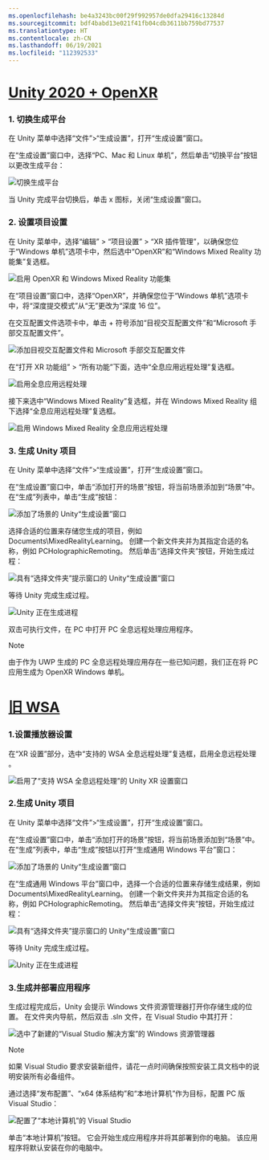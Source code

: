 ```yaml
---
ms.openlocfilehash: be4a3243bc00f29f992957de0dfa29416c13284d
ms.sourcegitcommit: bdf4babd13e021f41fb04cdb3611bb759bd77537
ms.translationtype: HT
ms.contentlocale: zh-CN
ms.lasthandoff: 06/19/2021
ms.locfileid: "112392533"
---
```

# <a name="unity-2020--openxr"></a>[Unity 2020 + OpenXR](#tab/openxr)

### <a name="1-switching-build-platform"></a>1. 切换生成平台

在 Unity 菜单中选择“文件”>“生成设置”，打开“生成设置”窗口。

在“生成设置”窗口中，选择“PC、Mac 和 Linux 单机”，然后单击“切换平台”按钮以更改生成平台： 

![切换生成平台](../images/mrlearning-pc-holographic-remoting/Tutorial2-Section2-Step4-1.PNG)

当 Unity 完成平台切换后，单击 x 图标，关闭“生成设置”窗口。

### <a name="2-set-the-project-settings"></a>2. 设置项目设置

在 Unity 菜单中，选择“编辑” > “项目设置” > “XR 插件管理”，以确保您位于“Windows 单机”选项卡中，然后选中“OpenXR”和“Windows Mixed Reality 功能集”复选框。    

![启用 OpenXR 和 Windows Mixed Reality 功能集](../images/mrlearning-pc-holographic-remoting/Tutorial2-Section2-Step4-2.PNG)

在“项目设置”窗口中，选择“OpenXR”，并确保您位于“Windows 单机”选项卡中，将“深度提交模式”从“无”更改为“深度 16 位”。  

在交互配置文件选项卡中，单击 + 符号添加“目视交互配置文件”和“Microsoft 手部交互配置文件”。

![添加目视交互配置文件和 Microsoft 手部交互配置文件](../images/mrlearning-pc-holographic-remoting/Tutorial2-Section2-Step4-3.PNG)

在“打开 XR 功能组” > “所有功能”下面，选中“全息应用远程处理”复选框。

![启用全息应用远程处理](../images/mrlearning-pc-holographic-remoting/Tutorial2-Section2-Step4-4.PNG)

接下来选中“Windows Mixed Reality”复选框，并在 Windows Mixed Reality 组下选择“全息应用远程处理”复选框。

![启用 Windows Mixed Reality 全息应用远程处理](../images/mrlearning-pc-holographic-remoting/Tutorial2-Section2-Step4-5.PNG)

### <a name="3-build-the-unity-project"></a>3. 生成 Unity 项目

在 Unity 菜单中选择“文件”>“生成设置”，打开“生成设置”窗口。

在“生成设置”窗口中，单击“添加打开的场景”按钮，将当前场景添加到“场景”中。 在“生成”列表中，单击“生成”按钮：

![添加了场景的 Unity“生成设置”窗口](../images/mrlearning-pc-holographic-remoting/Tutorial2-Section2-Step4-6.PNG)

选择合适的位置来存储您生成的项目，例如 Documents\MixedRealityLearning。 创建一个新文件夹并为其指定合适的名称，例如 PCHolographicRemoting。 然后单击“选择文件夹”按钮，开始生成过程：

![具有“选择文件夹”提示窗口的 Unity“生成设置”窗口](../images/mrlearning-pc-holographic-remoting/Tutorial2-Section2-Step4-7.png)

等待 Unity 完成生成过程。

![Unity 正在生成进程](../images/mrlearning-pc-holographic-remoting/Tutorial2-Section2-Step4-8.png)

双击可执行文件，在 PC 中打开 PC 全息远程处理应用程序。

> [!NOTE]
> 由于作为 UWP 生成的 PC 全息远程处理应用存在一些已知问题，我们正在将 PC 应用生成为 OpenXR Windows 单机。


# <a name="legacy-wsa"></a>[旧 WSA](#tab/wsa)

### <a name="1-set-the-player-settings"></a>1.设置播放器设置

在“XR 设置”部分，选中“支持的 WSA 全息远程处理”复选框，启用全息远程处理 。

![启用了“支持 WSA 全息远程处理”的 Unity XR 设置窗口](../images/mrlearning-pc-holographic-remoting/Tutorial2-Section2-Step1-1.png)

### <a name="2-build-the-unity-project"></a>2.生成 Unity 项目

在 Unity 菜单中选择“文件”>“生成设置”，打开“生成设置”窗口。

在“生成设置”窗口中，单击“添加打开的场景”按钮，将当前场景添加到“场景”中。 在“生成”列表中，单击“生成”按钮以打开“生成通用 Windows 平台”窗口：

![添加了场景的 Unity“生成设置”窗口](../images/mrlearning-pc-holographic-remoting/Tutorial2-Section2-Step2-1.png)

在“生成通用 Windows 平台”窗口中，选择一个合适的位置来存储生成结果，例如 Documents\MixedRealityLearning。 创建一个新文件夹并为其指定合适的名称，例如 PCHolographicRemoting。 然后单击“选择文件夹”按钮，开始生成过程：

![具有“选择文件夹”提示窗口的 Unity“生成设置”窗口](../images/mrlearning-pc-holographic-remoting/Tutorial2-Section2-Step2-2.png)

等待 Unity 完成生成过程。

![Unity 正在生成进程](../images/mrlearning-pc-holographic-remoting/Tutorial2-Section2-Step2-3.png)

### <a name="3-build-and-deploy-the-application"></a>3.生成并部署应用程序

生成过程完成后，Unity 会提示 Windows 文件资源管理器打开你存储生成的位置。 在文件夹内导航，然后双击 .sln 文件，在 Visual Studio 中其打开：

![选中了新建的“Visual Studio 解决方案”的 Windows 资源管理器](../images/mrlearning-pc-holographic-remoting/Tutorial2-Section2-Step3-1.png)

> [!NOTE]
> 如果 Visual Studio 要求安装新组件，请花一点时间确保按照安装工具文档中的说明安装所有必备组件。

通过选择“发布配置”、“x64 体系结构”和“本地计算机”作为目标，配置 PC 版 Visual Studio：

![配置了“本地计算机”的 Visual Studio](../images/mrlearning-pc-holographic-remoting/Tutorial2-Section2-Step3-2.png)

单击“本地计算机”按钮。 它会开始生成应用程序并将其部署到你的电脑。 该应用程序将默认安装在你的电脑中。
